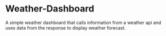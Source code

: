 # Weather-Dashboard

A simple weather dashboard that calls information from a weather api and uses data from the response to display weather forecast.